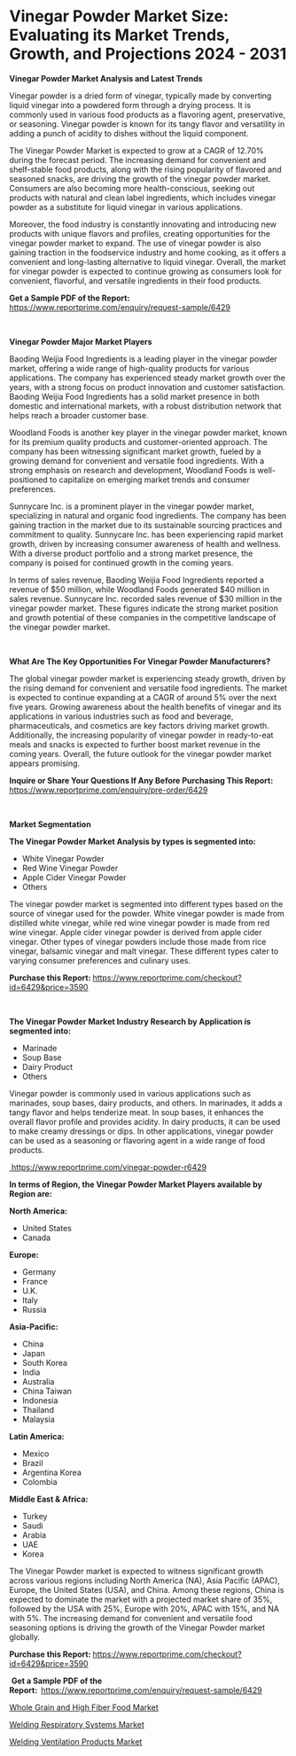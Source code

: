 <p><h1>Vinegar Powder Market Size: Evaluating its Market Trends, Growth, and Projections 2024 - 2031</h1></p><p><strong>Vinegar Powder Market Analysis and Latest Trends</strong></p>
<p><p>Vinegar powder is a dried form of vinegar, typically made by converting liquid vinegar into a powdered form through a drying process. It is commonly used in various food products as a flavoring agent, preservative, or seasoning. Vinegar powder is known for its tangy flavor and versatility in adding a punch of acidity to dishes without the liquid component.</p><p>The Vinegar Powder Market is expected to grow at a CAGR of 12.70% during the forecast period. The increasing demand for convenient and shelf-stable food products, along with the rising popularity of flavored and seasoned snacks, are driving the growth of the vinegar powder market. Consumers are also becoming more health-conscious, seeking out products with natural and clean label ingredients, which includes vinegar powder as a substitute for liquid vinegar in various applications.</p><p>Moreover, the food industry is constantly innovating and introducing new products with unique flavors and profiles, creating opportunities for the vinegar powder market to expand. The use of vinegar powder is also gaining traction in the foodservice industry and home cooking, as it offers a convenient and long-lasting alternative to liquid vinegar. Overall, the market for vinegar powder is expected to continue growing as consumers look for convenient, flavorful, and versatile ingredients in their food products.</p></p>
<p><strong>Get a Sample PDF of the Report:&nbsp;</strong> <a href="https://www.reportprime.com/enquiry/request-sample/6429">https://www.reportprime.com/enquiry/request-sample/6429</a></p>
<p>&nbsp;</p>
<p><strong>Vinegar Powder Major Market Players</strong></p>
<p><p>Baoding Weijia Food Ingredients is a leading player in the vinegar powder market, offering a wide range of high-quality products for various applications. The company has experienced steady market growth over the years, with a strong focus on product innovation and customer satisfaction. Baoding Weijia Food Ingredients has a solid market presence in both domestic and international markets, with a robust distribution network that helps reach a broader customer base.</p><p>Woodland Foods is another key player in the vinegar powder market, known for its premium quality products and customer-oriented approach. The company has been witnessing significant market growth, fueled by a growing demand for convenient and versatile food ingredients. With a strong emphasis on research and development, Woodland Foods is well-positioned to capitalize on emerging market trends and consumer preferences.</p><p>Sunnycare Inc. is a prominent player in the vinegar powder market, specializing in natural and organic food ingredients. The company has been gaining traction in the market due to its sustainable sourcing practices and commitment to quality. Sunnycare Inc. has been experiencing rapid market growth, driven by increasing consumer awareness of health and wellness. With a diverse product portfolio and a strong market presence, the company is poised for continued growth in the coming years.</p><p>In terms of sales revenue, Baoding Weijia Food Ingredients reported a revenue of $50 million, while Woodland Foods generated $40 million in sales revenue. Sunnycare Inc. recorded sales revenue of $30 million in the vinegar powder market. These figures indicate the strong market position and growth potential of these companies in the competitive landscape of the vinegar powder market.</p></p>
<p>&nbsp;</p>
<p><strong>What Are The Key Opportunities For Vinegar Powder Manufacturers?</strong></p>
<p><p>The global vinegar powder market is experiencing steady growth, driven by the rising demand for convenient and versatile food ingredients. The market is expected to continue expanding at a CAGR of around 5% over the next five years. Growing awareness about the health benefits of vinegar and its applications in various industries such as food and beverage, pharmaceuticals, and cosmetics are key factors driving market growth. Additionally, the increasing popularity of vinegar powder in ready-to-eat meals and snacks is expected to further boost market revenue in the coming years. Overall, the future outlook for the vinegar powder market appears promising.</p></p>
<p><strong>Inquire or Share Your Questions If Any Before Purchasing This Report:</strong> <a href="https://www.reportprime.com/enquiry/pre-order/6429">https://www.reportprime.com/enquiry/pre-order/6429</a></p>
<p>&nbsp;</p>
<p><strong>Market Segmentation</strong></p>
<p><strong>The Vinegar Powder Market Analysis by types is segmented into:</strong></p>
<p><ul><li>White Vinegar Powder</li><li>Red Wine Vinegar Powder</li><li>Apple Cider Vinegar Powder</li><li>Others</li></ul></p>
<p><p>The vinegar powder market is segmented into different types based on the source of vinegar used for the powder. White vinegar powder is made from distilled white vinegar, while red wine vinegar powder is made from red wine vinegar. Apple cider vinegar powder is derived from apple cider vinegar. Other types of vinegar powders include those made from rice vinegar, balsamic vinegar and malt vinegar. These different types cater to varying consumer preferences and culinary uses.</p></p>
<p><strong>Purchase this Report:&nbsp;</strong><a href="https://www.reportprime.com/checkout?id=6429&price=3590">https://www.reportprime.com/checkout?id=6429&price=3590</a></p>
<p>&nbsp;</p>
<p><strong>The Vinegar Powder Market Industry Research by Application is segmented into:</strong></p>
<p><ul><li>Marinade</li><li>Soup Base</li><li>Dairy Product</li><li>Others</li></ul></p>
<p><p>Vinegar powder is commonly used in various applications such as marinades, soup bases, dairy products, and others. In marinades, it adds a tangy flavor and helps tenderize meat. In soup bases, it enhances the overall flavor profile and provides acidity. In dairy products, it can be used to make creamy dressings or dips. In other applications, vinegar powder can be used as a seasoning or flavoring agent in a wide range of food products.</p></p>
<p><a href="https://www.reportprime.com/vinegar-powder-r6429">&nbsp;https://www.reportprime.com/vinegar-powder-r6429</a></p>
<p><strong>In terms of Region, the Vinegar Powder Market Players available by Region are:</strong></p>
<p>
    <p> <strong> North America: </strong>
        <ul>
            <li>United States</li>
            <li>Canada</li>
        </ul>
        </p> 
    <p> <strong> Europe: </strong>
        <ul>
            <li>Germany</li>
            <li>France</li>
            <li>U.K.</li>
            <li>Italy</li>
            <li>Russia</li>
        </ul>
        </p> 
    <p> <strong> Asia-Pacific: </strong>
        <ul>
            <li>China</li>
            <li>Japan</li>
            <li>South Korea</li>
            <li>India</li>
            <li>Australia</li>
            <li>China Taiwan</li>
            <li>Indonesia</li>
            <li>Thailand</li>
            <li>Malaysia</li>
        </ul>
        </p> 
    <p> <strong> Latin America: </strong>
        <ul>
            <li>Mexico</li>
            <li>Brazil</li>
            <li>Argentina Korea</li>
            <li>Colombia</li>
        </ul>
        </p> 
    <p> <strong> Middle East & Africa: </strong>
        <ul>
            <li>Turkey</li>
            <li>Saudi</li>
            <li>Arabia</li>
            <li>UAE</li>
            <li>Korea</li>
        </ul>
    </p>
    </p>
<p><p>The Vinegar Powder market is expected to witness significant growth across various regions including North America (NA), Asia Pacific (APAC), Europe, the United States (USA), and China. Among these regions, China is expected to dominate the market with a projected market share of 35%, followed by the USA with 25%, Europe with 20%, APAC with 15%, and NA with 5%. The increasing demand for convenient and versatile food seasoning options is driving the growth of the Vinegar Powder market globally.</p></p>
<p><strong>Purchase this Report: </strong><a href="https://www.reportprime.com/checkout?id=6429&price=3590">https://www.reportprime.com/checkout?id=6429&price=3590</a></p>
<p>&nbsp;<strong>Get a Sample PDF of the Report:&nbsp;&nbsp;</strong><a href="https://www.reportprime.com/enquiry/request-sample/6429">https://www.reportprime.com/enquiry/request-sample/6429</a></p>
<p><strong></strong></p>
<p><p><a href="https://github.com/beatblasta/Market-Research-Report-List-4/blob/main/whole-grain-and-high-fiber-food-market.md">Whole Grain and High Fiber Food Market</a></p><p><a href="https://github.com/angelajermaine/Market-Research-Report-List-4/blob/main/welding-respiratory-systems-market.md">Welding Respiratory Systems Market</a></p><p><a href="https://github.com/provorikovar/Market-Research-Report-List-5/blob/main/welding-ventilation-products-market.md">Welding Ventilation Products Market</a></p></p>